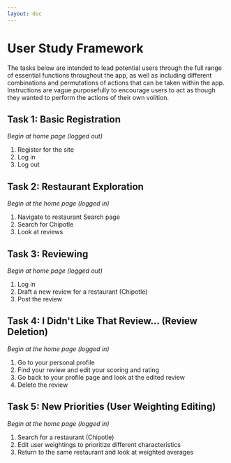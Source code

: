 ```yaml
---
layout: doc
---
```


<script setup>
  import { withBase } from 'vitepress';
</script>

# User Study Framework

The tasks below are intended to lead potential users through the full range of essential functions throughout the app, as well as including different combinations and permutations of actions that can be taken within the app. Instructions are vague purposefully to encourage users to act as though they wanted to perform the actions of their own volition.

## Task 1: Basic Registration

_Begin at home page (logged out)_

1. Register for the site
2. Log in
3. Log out

## Task 2: Restaurant Exploration

_Begin at the home page (logged in)_

1. Navigate to restaurant Search page
1. Search for Chipotle
1. Look at reviews

## Task 3: Reviewing

_Begin at home page (logged out)_

1. Log in
2. Draft a new review for a restaurant (Chipotle)
3. Post the review

## Task 4: I Didn't Like That Review... (Review Deletion)

_Begin at the home page (logged in)_

1. Go to your personal profile
2. Find your review and edit your scoring and rating
3. Go back to your profile page and look at the edited review
4. Delete the review

## Task 5: New Priorities (User Weighting Editing)

_Begin at the home page (logged in)_

1. Search for a restaurant (Chipotle)
2. Edit user weightings to prioritize different characteristics
3. Return to the same restaurant and look at weighted averages
